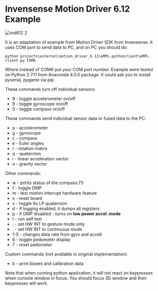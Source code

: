 # Invensense Motion Driver 6.12 Example

![md612 2](https://cloud.githubusercontent.com/assets/14309815/22778555/0aaaa32e-eec0-11e6-9c70-5df3dec03579.gif)

It is an adaptation of example from Motion Driver SDK from Invensense.
It uses COM port to send data to PC, and on PC you should do:

    python projects\external\motion_driver_6.12\eMPL-pythonclient\eMPL-client.py COM6

Where instead of COM6 put your COM port number. Example were tested on Python 2.7.11 from Anaconda 4.0.0 package.
It could ask you to install pyserial, pygame via pip.

These commands turn off individual sensors:
- 8 - toggle accelerometer on/off
- 9 - toggle gyroscope on/off
- 0 - toggle compass on/off

These commands send individual sensor data or fused data to the PC:
- a - accelerometer
- g - gyroscope
- c - compass
- e - Euler angles
- r - rotation matrix
- q - quaternion
- i - linear acceleration vector
- o - gravity vector

Other commands:
- w - prints status of the compass (?)
- f - toggle DMP
- m - test motion interrupt hardware feature
- x - reset board
- v - toggle 6x LP quaternion
- d - if logging enabled, it dumps all registers
- p - if DMP disabled - turns on **low power accel. mode**
- t - run self test
- , - set HW INT to gesture mode only
- . - set HW INT to continuous mode
- 1-5 - changes data rate from gyro and accell
- 6 - toggle pedometer display
- 7 - reset pedometer

Custom commands (not available in original implementation):
- b - print biases and calibration data

Note that when running python application, it will not react on keypresses when console window in focus.
You should focus 3D window and then keypresses will work.

